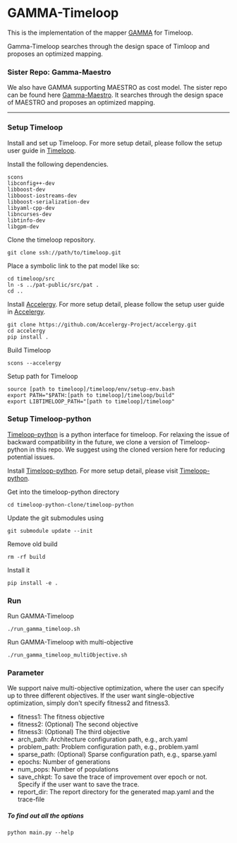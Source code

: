 # GAMMA-Timeloop #
This is the implementation of the mapper [GAMMA](https://cpb-us-w2.wpmucdn.com/sites.gatech.edu/dist/c/332/files/2020/08/gamma_iccad2020.pdf) for Timeloop.

Gamma-Timeloop searches through the design space of Timloop and proposes an optimized mapping.

### Sister Repo: Gamma-Maestro
We also have GAMMA supporting MAESTRO as cost model. The sister repo can be found here [Gamma-Maestro](https://github.com/maestro-project/gamma). It searches through the design space of MAESTRO and proposes an optimized mapping.

-----

### Setup Timeloop ###
Install and set up Timeloop. For more setup detail, please follow the setup user guide in [Timeloop](https://github.com/NVlabs/timeloop/blob/master/README.md).

Install the following dependencies.
```
scons
libconfig++-dev
libboost-dev
libboost-iostreams-dev
libboost-serialization-dev
libyaml-cpp-dev
libncurses-dev
libtinfo-dev
libgpm-dev
```

Clone the timeloop repository.
```
git clone ssh://path/to/timeloop.git
```

Place a symbolic link to the pat model like so:
```
cd timeloop/src
ln -s ../pat-public/src/pat .
cd ..
```

Install [Accelergy](http://accelergy.mit.edu). For more setup detail, please follow the setup user guide in [Accelergy](http://accelergy.mit.edu).
```
git clone https://github.com/Accelergy-Project/accelergy.git
cd accelergy
pip install .
```

Build Timeloop
```
scons --accelergy
```

Setup path for Timeloop
```
source [path to timeloop]/timeloop/env/setup-env.bash
export PATH="$PATH:[path to timeloop]/timeloop/build"
export LIBTIMELOOP_PATH="[path to timeloop]/timeloop"
```

### Setup Timeloop-python ###
[Timeloop-python](https://github.com/Accelergy-Project/timeloop-python/tree/main/pytimeloop) is a python interface for timeloop.
For relaxing the issue of backward compatibility in the future, we clone a version of Timeloop-python in this repo.
We suggest using the cloned version here for reducing potential issues.

Install [Timeloop-python](https://github.com/Accelergy-Project/timeloop-python/tree/main/pytimeloop). For more setup detail, please visit [Timeloop-python](https://github.com/Accelergy-Project/timeloop-python/tree/main/pytimeloop).

Get into the timeloop-python directory
```
cd timeloop-python-clone/timeloop-python
```

Update the git submodules using
```
git submodule update --init
```

Remove old build
```
rm -rf build
```

Install it
```
pip install -e .
```


### Run ###
Run GAMMA-Timeloop
```
./run_gamma_timeloop.sh
```

Run GAMMA-Timeloop with multi-objective
```
./run_gamma_timeloop_multiObjective.sh
```

### Parameter
We support naive multi-objective optimization, where the user can specify up to three different objectives. If the user want single-objective optimization, simply don't specify fitness2 and fitness3.
* fitness1: The fitness objective 
* fitness2: (Optional) The second objective 
* fitness3: (Optional) The third objective
* arch_path: Architecture configuration path, e.g., arch.yaml
* problem_path: Problem configuration path, e.g., problem.yaml
* sparse_path: (Optional) Sparse configuration path, e.g., sparse.yaml
* epochs: Number of generations
* num_pops: Number of populations
* save_chkpt: To save the trace of improvement over epoch or not. Specify if the user want to save the trace.
* report_dir: The report directory for the generated map.yaml and the trace-file

##### To find out all the options
```
python main.py --help
```

